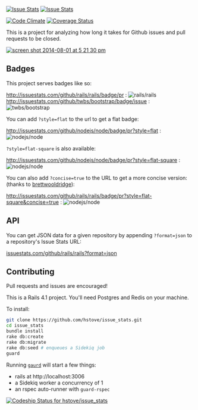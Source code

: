 [![Issue Stats](http://issuestats.com/github/hstove/issue_stats/badge/pr?style=flat)](http://issuestats.com/github/hstove/issue_stats)
[![Issue Stats](http://issuestats.com/github/hstove/issue_stats/badge/issue?style=flat)](http://issuestats.com/github/hstove/issue_stats)

[![Code Climate](http://img.shields.io/codeclimate/github/hstove/issue_stats.svg?style=flat)](https://codeclimate.com/github/hstove/issue_stats)
[![Coverage Status](https://img.shields.io/coveralls/hstove/issue_stats.svg?style=flat)](https://coveralls.io/r/hstove/issue_stats?branch=master)

This is a project for analyzing how long it takes for Github issues and pull
requests to be closed.

[![screen shot 2014-08-01 at 5 21 30 pm](https://cloud.githubusercontent.com/assets/1109058/3786551/135929a8-19db-11e4-98d3-c5b3dc741117.png)](http://issuestats.com/github/rails/rails)

## Badges

This project serves badges like so:

http://issuestats.com/github/rails/rails/badge/pr :
![rails/rails](http://issuestats.com/github/rails/rails/badge/pr)
http://issuestats.com/github/twbs/bootstrap/badge/issue :
![twbs/bootstrap](http://issuestats.com/github/twbs/bootstrap/badge/issue)

You can add `?style=flat` to the url to get a flat badge:

http://issuestats.com/github/nodejs/node/badge/pr?style=flat :
![nodejs/node](http://issuestats.com/github/nodejs/node/badge/pr?style=flat)

`?style=flat-square` is also available:

http://issuestats.com/github/nodejs/node/badge/pr?style=flat-square :
![nodejs/node](http://issuestats.com/github/nodejs/node/badge/pr?style=flat-square)

You can also add `?concise=true` to the URL to get a more concise version: (thanks to [brettwooldridge](https://github.com/brettwooldridge)):

http://issuestats.com/github/rails/rails/badge/pr?style=flat-square&concise=true :
![nodejs/node](http://issuestats.com/github/nodejs/node/badge/pr?style=flat-square&concise=true)

## API

You can get JSON data for a given repository by appending `?format=json` to a repository's Issue Stats URL:

[issuestats.com/github/rails/rails?format=json](http://issuestats.com/github/rails/rails?format=json)

## Contributing

Pull requests and issues are encouraged!

This is a Rails 4.1 project.
You'll need Postgres and Redis on your machine.

To install:

~~~bash
git clone https://github.com/hstove/issue_stats.git
cd issue_stats
bundle install
rake db:create
rake db:migrate
rake db:seed # enqueues a Sidekiq job
guard
~~~

Running [`gaurd`](https://github.com/guard/guard) will start a few things:

- rails at http://localhost:3006
- a Sidekiq worker a concurrency of 1
- an rspec auto-runner with `guard-rspec`

[ ![Codeship Status for hstove/issue_stats](https://codeship.io/projects/b6aa3c60-f784-0131-0d1e-122c3f72c49d/status?branch=master)](https://codeship.io/projects/28591)
